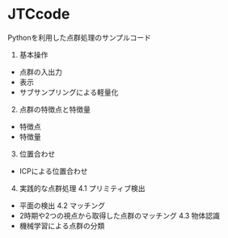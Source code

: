 # JTCcode
Pythonを利用した点群処理のサンプルコード

1. 基本操作
  - 点群の入出力
  - 表示
  - サブサンプリングによる軽量化
2.  点群の特徴点と特徴量
  - 特徴点
  - 特徴量
3. 位置合わせ
  - ICPによる位置合わせ 
4. 実践的な点群処理
4.1 プリミティブ検出
  - 平面の検出
4.2 マッチング
  - 2時期や2つの視点から取得した点群のマッチング
4.3 物体認識
  - 機械学習による点群の分類
